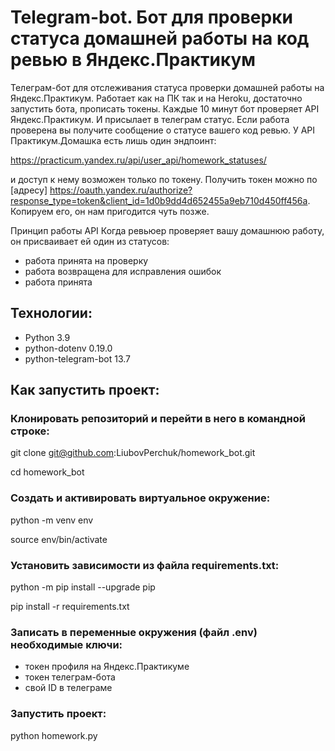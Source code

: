 # Telegram-bot. Бот для проверки статуса домашней работы на код ревью в Яндекс.Практикум

Телеграм-бот для отслеживания статуса проверки домашней работы на Яндекс.Практикум.
Работает как на ПК так и на Heroku, достаточно запустить бота, прописать токены.
Каждые 10 минут бот проверяет API Яндекс.Практикум. И присылает в телеграм статус.
Если работа проверена вы получите сообщение о статусе вашего код ревью.
У API Практикум.Домашка есть лишь один эндпоинт:

https://practicum.yandex.ru/api/user_api/homework_statuses/

и доступ к нему возможен только по токену. Получить токен можно по [адресу] https://oauth.yandex.ru/authorize?response_type=token&client_id=1d0b9dd4d652455a9eb710d450ff456a. Копируем его, он нам пригодится чуть позже.

Принцип работы API
Когда ревьюер проверяет вашу домашнюю работу, он присваивает ей один из статусов:

- работа принята на проверку
- работа возвращена для исправления ошибок
- работа принята

## Технологии:
- Python 3.9
- python-dotenv 0.19.0
- python-telegram-bot 13.7

## Как запустить проект:

### Клонировать репозиторий и перейти в него в командной строке:

git clone git@github.com:LiubovPerchuk/homework_bot.git

cd homework_bot

### Cоздать и активировать виртуальное окружение:

python -m venv env

source env/bin/activate

### Установить зависимости из файла requirements.txt:

python -m pip install --upgrade pip

pip install -r requirements.txt

### Записать в переменные окружения (файл .env) необходимые ключи:

- токен профиля на Яндекс.Практикуме
- токен телеграм-бота
- свой ID в телеграме

### Запустить проект:

python homework.py
